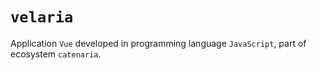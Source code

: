 # `velaria`

Application `Vue` developed in programming language `JavaScript`, part of ecosystem `catenaria`.
